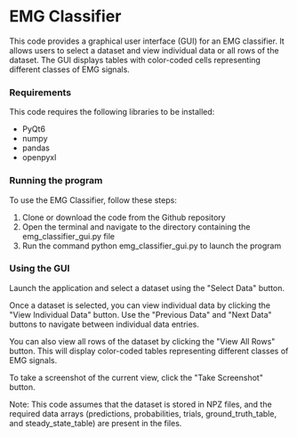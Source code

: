 # EMG Classifier
This code provides a graphical user interface (GUI) for an EMG classifier. It allows users to select a dataset and view individual data or all rows of the dataset. The GUI displays tables with color-coded cells representing different classes of EMG signals.

### Requirements
This code requires the following libraries to be installed:
- PyQt6
- numpy
- pandas
- openpyxl

### Running the program
To use the EMG Classifier, follow these steps:
1. Clone or download the code from the Github repository
2. Open the terminal and navigate to the directory containing the emg_classifier_gui.py file
3. Run the command python emg_classifier_gui.py to launch the program

### Using the GUI
Launch the application and select a dataset using the "Select Data" button.

Once a dataset is selected, you can view individual data by clicking the "View Individual Data" button. Use the "Previous Data" and "Next Data" buttons to navigate between individual data entries.

You can also view all rows of the dataset by clicking the "View All Rows" button. This will display color-coded tables representing different classes of EMG signals.

To take a screenshot of the current view, click the "Take Screenshot" button.

Note: This code assumes that the dataset is stored in NPZ files, and the required data arrays (predictions, probabilities, trials, ground_truth_table, and steady_state_table) are present in the files.
